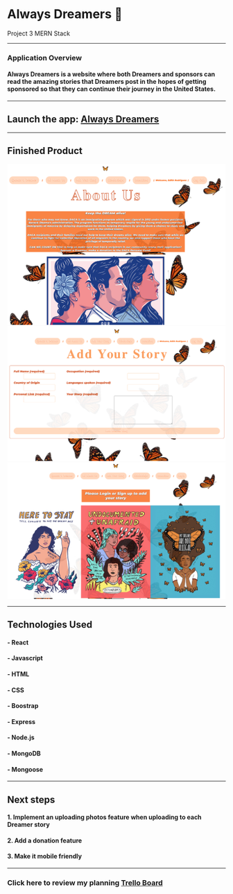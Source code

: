 # Always Dreamers :butterfly:

Project 3 MERN Stack
_______________________________________________________

### Application Overview
#### Always Dreamers is a website where both Dreamers and sponsors can read the amazing stories that Dreamers post in the hopes of getting sponsored so that they can continue their journey in the United States.
_______________________________________________________

## Launch the app: [Always Dreamers](https://always-dreamers.herokuapp.com/) 
_______________________________________________________

## Finished Product
![App Preview](https://github.com/edithr2852/always-dreamers-project/blob/master/Screen%20Shot%202021-05-06%20at%201.40.50%20PM.png)
![App Preview1](https://github.com/edithr2852/always-dreamers-project/blob/master/Screen%20Shot%202021-05-06%20at%201.41.01%20PM.png)
![App Preview2](https://github.com/edithr2852/always-dreamers-project/blob/master/Screen%20Shot%202021-05-06%20at%201.41.16%20PM.png)
_______________________________________________________

## Technologies Used
#### - React
#### - Javascript
#### - HTML
#### - CSS
#### - Boostrap
#### - Express
#### - Node.js
#### - MongoDB
#### - Mongoose
_______________________________________________________

## Next steps 
#### 1. Implement an uploading photos feature when uploading to each Dreamer story
#### 2. Add a donation feature
#### 3. Make it mobile friendly
_______________________________________________________

### Click here to review my planning [Trello Board](https://trello.com/b/tcuKNEmt/always-dreamers)
